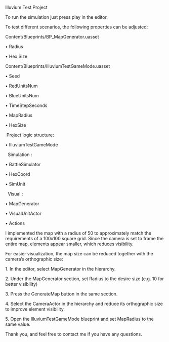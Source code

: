 Illuvium Test Project



To run the simulation just press play in the editor. 



To test different scenarios, the following properties can be adjusted:

Content/Blueprints/BP\_MapGenerator.uasset

•	Radius

•	Hex Size

Content/Blueprints/IlluviumTestGameMode.uasset

•	Seed

•	RedUnitsNum

•	BlueUnitsNum

•	TimeStepSeconds

•	MapRadius

•	HexSize



&nbsp;Project logic structure:

•	IlluviumTestGameMode

&nbsp;       Simulation :

•	BattleSimulator 

•	HexCoord

•	SimUnit

&nbsp;       Visual :

•	MapGenerator

•	VisualUnitActor

•	Actions



I implemented the map with a radius of 50 to approximately match the requirements of a 100x100 square grid. Since the camera is set to frame the entire map, elements appear smaller, which reduces visibility.

For easier visualization, the map size can be reduced together with the camera’s orthographic size:

1\.	In the editor, select MapGenerator in the hierarchy. 

2\.	Under the MapGenerator section, set Radius to the desire size (e.g. 10 for better visibility)

3\.	Press the GenerateMap button in the same section. 

4\.	Select the CameraActor in the hierarchy and reduce its orthographic size to improve element visibility. 

5\.	Open the IlluviumTestGameMode blueprint and set MapRadius to the same value. 



Thank you, and feel free to contact me if you have any questions.

&nbsp;





